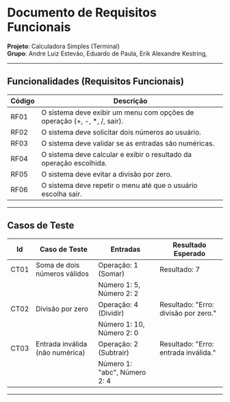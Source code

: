 # Documento de Requisitos Funcionais  
**Projeto**: Calculadora Simples (Terminal)  
**Grupo**: Andre Luiz Estevão, Eduardo de Paula, Erik Alexandre Kestring,  

---


## Funcionalidades (Requisitos Funcionais)

| Código | Descrição                                                                 |
|--------|---------------------------------------------------------------------------|
| RF01   | O sistema deve exibir um menu com opções de operação (+, -, *, /, sair). |
| RF02   | O sistema deve solicitar dois números ao usuário.                         |
| RF03   | O sistema deve validar se as entradas são numéricas.                      |
| RF04   | O sistema deve calcular e exibir o resultado da operação escolhida.       |
| RF05   | O sistema deve evitar a divisão por zero.                                 |
| RF06   | O sistema deve repetir o menu até que o usuário escolha sair.             |

---

## Casos de Teste

|   Id   | Caso de Teste                  | Entradas                    | Resultado Esperado                  |
|--------|--------------------------------|-----------------------------|-------------------------------------|
|  CT01  | Soma de dois números válidos   | Operação: 1 (Somar)         | Resultado: 7                        |
|        |                                | Número 1: 5, Número 2: 2    |                                     |
|  CT02  | Divisão por zero               | Operação: 4 (Dividir)       | Resultado: "Erro: divisão por zero."|
|        |                                | Número 1: 10, Número 2: 0   |                                     |
|  CT03  | Entrada inválida (não numérica)| Operação: 2 (Subtrair)      | Resultado: "Erro: entrada inválida."|
|        |                                | Número 1: "abc", Número 2: 4|                                     |

---
